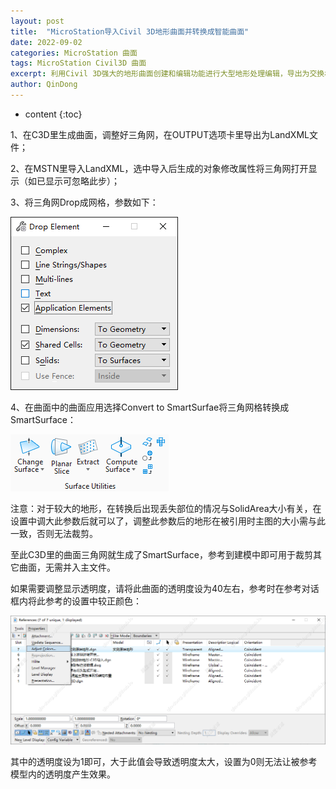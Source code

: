 ```yaml
---
layout: post
title:  "MicroStation导入Civil 3D地形曲面并转换成智能曲面"
date: 2022-09-02
categories: MicroStation 曲面
tags: MicroStation Civil3D 曲面
excerpt: 利用Civil 3D强大的地形曲面创建和编辑功能进行大型地形处理编辑，导出为交换格式LandXML，在MicroStation内导入后转换为曲面或网格，用于三维建模时裁剪和创建封闭网格进行体积方量计算。
author: QinDong
---
```

* content
{:toc}

1、在C3D里生成曲面，调整好三角网，在OUTPUT选项卡里导出为LandXML文件；

2、在MSTN里导入LandXML，选中导入后生成的对象修改属性将三角网打开显示（如已显示可忽略此步）；

3、将三角网Drop成网格，参数如下：

![](/img/2022/2022-09-03-08-25-10.png)

4、在曲面中的曲面应用选择Convert to SmartSurfae将三角网格转换成SmartSurface：

![](/img/2022/2022-09-03-08-25-20.png)

注意：对于较大的地形，在转换后出现丢失部位的情况与SolidArea大小有关，在设置中调大此参数后就可以了，调整此参数后的地形在被引用时主图的大小需与此一致，否则无法裁剪。

至此C3D里的曲面三角网就生成了SmartSurface，参考到建模中即可用于裁剪其它曲面，无需并入主文件。

如果需要调整显示透明度，请将此曲面的透明度设为40左右，参考时在参考对话框内将此参考的设置中较正颜色：

![](/img/2022/2022-09-03-08-25-30.png)

其中的透明度设为1即可，大于此值会导致透明度太大，设置为0则无法让被参考模型内的透明度产生效果。